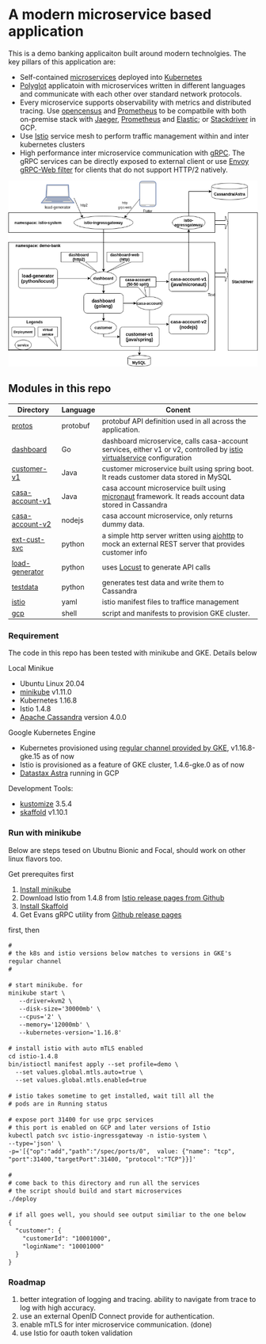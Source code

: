 # A modern microservice based application  

This is a demo banking applicaiton built around modern technolgies. The key pillars of this application are:
* Self-contained [microservices](https://microservices.io/patterns/microservices.html) deployed into [Kubernetes](https://kubernetes.io)
* [Polyglot](https://en.wikipedia.org/wiki/Polyglot_(computing)) applicatoin with microservices written in different languages and communicate with each other over standard network protocols.
* Every microservice supports observability with metrics and distributed tracing. Use [opencensus](https://opencensus.io/) and [Prometheus](https://prometheus.io/) to be compatbile with both on-premise stack with [Jaeger](https://www.jaegertracing.io/), [Prometheus](https://prometheus.io/) and [Elastic](https://www.elastic.co/); or [Stackdriver](https://cloud.google.com/products/operations) in GCP.
* Use [Istio](https://istio.io) service mesh to perform traffic management within and inter kubernetes clusters
* High performance inter microservice communication with [gRPC](https://grpc.io). The gRPC services can be directly exposed to external client or use [Envoy gRPC-Web filter](https://www.envoyproxy.io/docs/envoy/latest/configuration/http/http_filters/grpc_web_filter) for clients that do not support HTTP/2 natively.



![architecture diagram](doc/architecture.png)



## Modules in this repo

| Directory     | Language      | Conent      |
| ------------- |-------------|-------------| 
| [protos](protos)    | protobuf | protobuf API definition used in all across the application. |
| [dashboard](dashboard) | Go | dashboard microservice, calls casa-account services, either v1 or v2, controlled by [istio virtualservice](https://istio.io/latest/docs/reference/config/networking/virtual-service/) configuration      |
| [customer-v1](customer-v1) | Java | customer microservice built using spring boot. It reads customer data stored in MySQL |
| [casa-account-v1](casa-account-v1) | Java | casa account microservice built using [micronaut](https://micronaut.io/) framework. It reads account data stored in Cassandra |
| [casa-account-v2](casa-account-v2) | nodejs | casa account microservice, only returns dummy data. |
| [ext-cust-svc](ext-cust-svc) | python | a simple http server written using [aiohttp](https://docs.aiohttp.org/en/stable/#) to mock an external REST server that provides customer info |
| [load-generator](load-generator) | python | uses [Locust](https://locust.io/) to generate API calls |
| [testdata](testdata) | python | generates test data and write them to Cassandra |
| [istio](istio) | yaml | istio manifest files to traffice management |
| [gcp](gcp) | shell | script and manifests to provision GKE cluster. |

### Requirement
The code in this repo has been tested with minikube and GKE. Details below

Local Minikue
* Ubuntu Linux 20.04
* [minikube](https://kubernetes.io/docs/setup/learning-environment/minikube/) v1.11.0
* Kubernetes 1.16.8
* Istio 1.4.8
* [Apache Cassandra](https://cassandra.apache.org/) version 4.0.0

Google Kubernetes Engine
 * Kubernetes provisioned using [regular channel provided by GKE](https://cloud.google.com/kubernetes-engine/docs/release-notes-regular), v1.16.8-gke.15 as of now
 * Istio is provisioned as a feature of GKE cluster, 1.4.6-gke.0 as of now
 * [Datastax Astra](https://www.datastax.com/products/datastax-astra) running in GCP

Development Tools:
* [kustomize](https://github.com/kubernetes-sigs/kustomize) 3.5.4
* [skaffold](https://skaffold.dev) v1.10.1

### Run with minikube
Below are steps tesed on Ubutnu Bionic and Focal, should work on other linux flavors too.

Get prerequites first
1. [Install minikube](https://kubernetes.io/docs/tasks/tools/install-minikube/)
2. Download Istio from 1.4.8 from [Istio release pages from Github](https://github.com/istio/istio/releases/)
3. [Install Skaffold](https://skaffold.dev/docs/install/) 
4. Get Evans gRPC utility from [Github release pages](https://github.com/ktr0731/evans/releases)

first, then
```
#
# the k8s and istio versions below matches to versions in GKE's regular channel
#

# start minikube. for 
minikube start \
   --driver=kvm2 \
   --disk-size='30000mb' \
   --cpus='2' \
   --memory='12000mb' \
   --kubernetes-version='1.16.8'

# install istio with auto mTLS enabled
cd istio-1.4.8
bin/istioctl manifest apply --set profile=demo \
  --set values.global.mtls.auto=true \
  --set values.global.mtls.enabled=true

# istio takes sometime to get installed, wait till all the 
# pods are in Running status

# expose port 31400 for use grpc services
# this port is enabled on GCP and later versions of Istio
kubectl patch svc istio-ingressgateway -n istio-system \
--type='json' \
-p='[{"op":"add","path":"/spec/ports/0",  value: {"name": "tcp", "port":31400,"targetPort":31400, "protocol":"TCP"}}]'

#
# come back to this directory and run all the services 
# the script should build and start microservices
./deploy

# if all goes well, you should see output similiar to the one below
{
  "customer": {
    "customerId": "10001000",
    "loginName": "10001000"
  }
}

```



### Roadmap
1. better integration of logging and tracing. ability to navigate from trace to log with high accuracy.
2. use an external OpenID Connect provide for authentication.
3. enable mTLS for inter microservice communication. (done)
4. use Istio for oauth token validation


